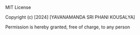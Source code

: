 MIT License

Copyright (c) [2024] [YAVANAMANDA SRI PHANI KOUSALYA]

Permission is hereby granted, free of charge, to any person
